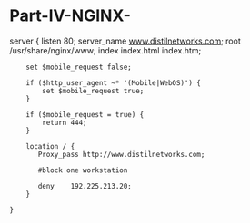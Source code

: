 # Part-IV-NGINX-
server {
        listen 80;
	    server_name www.distilnetworks.com;
        root /usr/share/nginx/www;
        index index.html index.htm;
		 
		
	  
		set $mobile_request false;

        if ($http_user_agent ~* '(Mobile|WebOS)') {  
            set $mobile_request true;
        }
        
		if ($mobile_request = true) {
            return 444;
        }
		
		location / {
           Proxy_pass http://www.distilnetworks.com;
		   
		   #block one workstation
		   
           deny    192.225.213.20;
		}
		
	}
